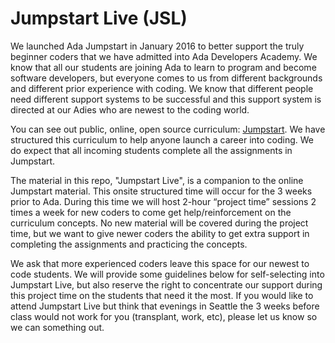 # Jumpstart Live (JSL)

We launched Ada Jumpstart in January 2016 to better support the truly beginner coders that we have admitted into Ada Developers Academy. We know that all our students are joining Ada to learn to program and become software developers, but everyone comes to us from different backgrounds and different prior experience with coding. We know that different people need different support systems to be successful and this support system is directed at our Adies who are newest to the coding world.

You can see out public, online, open source curriculum: [Jumpstart](https://github.com/Ada-Developers-Academy/jump-start). We have structured this curriculum to help anyone launch a career into coding. We do expect that all incoming students complete all the assignments in Jumpstart.

The material in this repo, "Jumpstart Live", is a companion to the online Jumpstart material. This onsite structured time will occur for the 3 weeks prior to Ada. During this time we will host 2-hour “project time” sessions 2 times a week for new coders to come get help/reinforcement on the curriculum concepts. No new material will be covered during the project time, but we want to give newer coders the ability to get extra support in completing the assignments and practicing the concepts. 

We ask that more experienced coders leave this space for our newest to code students. We will provide some guidelines below for self-selecting into Jumpstart Live, but also reserve the right to concentrate our support during this project time on the students that need it the most. If you would like to attend Jumpstart Live but think that evenings in Seattle the 3 weeks before class would not work for you (transplant, work, etc), please let us know so we can something out.
